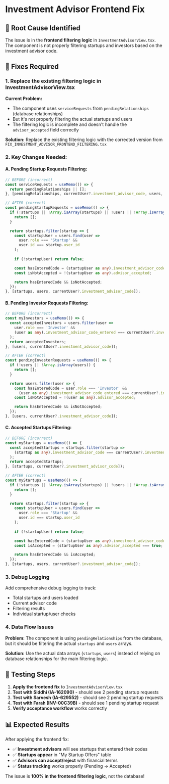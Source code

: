 # Investment Advisor Frontend Fix

## 🐛 **Root Cause Identified**

The issue is in the **frontend filtering logic** in `InvestmentAdvisorView.tsx`. The component is not properly filtering startups and investors based on the investment advisor code.

## 🔧 **Fixes Required**

### **1. Replace the existing filtering logic in InvestmentAdvisorView.tsx**

**Current Problem:**
- The component uses `serviceRequests` from `pendingRelationships` (database relationships)
- But it's not properly filtering the actual startups and users
- The filtering logic is incomplete and doesn't handle the `advisor_accepted` field correctly

**Solution:**
Replace the existing filtering logic with the corrected version from `FIX_INVESTMENT_ADVISOR_FRONTEND_FILTERING.tsx`

### **2. Key Changes Needed:**

#### **A. Pending Startup Requests Filtering:**
```typescript
// BEFORE (incorrect)
const serviceRequests = useMemo(() => {
  return pendingRelationships || [];
}, [pendingRelationships, currentUser?.investment_advisor_code, users, startups]);

// AFTER (correct)
const pendingStartupRequests = useMemo(() => {
  if (!startups || !Array.isArray(startups) || !users || !Array.isArray(users)) {
    return [];
  }

  return startups.filter(startup => {
    const startupUser = users.find(user => 
      user.role === 'Startup' && 
      user.id === startup.user_id
    );
    
    if (!startupUser) return false;

    const hasEnteredCode = (startupUser as any).investment_advisor_code_entered === currentUser?.investment_advisor_code;
    const isNotAccepted = !(startupUser as any).advisor_accepted;

    return hasEnteredCode && isNotAccepted;
  });
}, [startups, users, currentUser?.investment_advisor_code]);
```

#### **B. Pending Investor Requests Filtering:**
```typescript
// BEFORE (incorrect)
const myInvestors = useMemo(() => {
  const acceptedInvestors = users.filter(user => 
    user.role === 'Investor' &&
    (user as any).investment_advisor_code_entered === currentUser?.investment_advisor_code
  );
  return acceptedInvestors;
}, [users, currentUser?.investment_advisor_code]);

// AFTER (correct)
const pendingInvestorRequests = useMemo(() => {
  if (!users || !Array.isArray(users)) {
    return [];
  }

  return users.filter(user => {
    const hasEnteredCode = user.role === 'Investor' && 
      (user as any).investment_advisor_code_entered === currentUser?.investment_advisor_code;
    const isNotAccepted = !(user as any).advisor_accepted;

    return hasEnteredCode && isNotAccepted;
  });
}, [users, currentUser?.investment_advisor_code]);
```

#### **C. Accepted Startups Filtering:**
```typescript
// BEFORE (incorrect)
const myStartups = useMemo(() => {
  const acceptedStartups = startups.filter(startup => 
    (startup as any).investment_advisor_code === currentUser?.investment_advisor_code
  );
  return acceptedStartups;
}, [startups, currentUser?.investment_advisor_code]);

// AFTER (correct)
const myStartups = useMemo(() => {
  if (!startups || !Array.isArray(startups) || !users || !Array.isArray(users)) {
    return [];
  }

  return startups.filter(startup => {
    const startupUser = users.find(user => 
      user.role === 'Startup' && 
      user.id === startup.user_id
    );
    
    if (!startupUser) return false;

    const hasEnteredCode = (startupUser as any).investment_advisor_code_entered === currentUser?.investment_advisor_code;
    const isAccepted = (startupUser as any).advisor_accepted === true;

    return hasEnteredCode && isAccepted;
  });
}, [startups, users, currentUser?.investment_advisor_code]);
```

### **3. Debug Logging**

Add comprehensive debug logging to track:
- Total startups and users loaded
- Current advisor code
- Filtering results
- Individual startup/user checks

### **4. Data Flow Issues**

**Problem:** The component is using `pendingRelationships` from the database, but it should be filtering the actual `startups` and `users` arrays.

**Solution:** Use the actual data arrays (`startups`, `users`) instead of relying on database relationships for the main filtering logic.

## 🧪 **Testing Steps**

1. **Apply the frontend fix** to `InvestmentAdvisorView.tsx`
2. **Test with Siddhi (IA-162090)** - should see 2 pending startup requests
3. **Test with Sarvesh (IA-629552)** - should see 2 pending startup requests  
4. **Test with Farah (INV-00C39B)** - should see 1 pending startup request
5. **Verify acceptance workflow** works correctly

## 📊 **Expected Results**

After applying the frontend fix:
- ✅ **Investment advisors** will see startups that entered their codes
- ✅ **Startups appear** in "My Startup Offers" table
- ✅ **Advisors can accept/reject** with financial terms
- ✅ **Status tracking** works properly (Pending → Accepted)

The issue is **100% in the frontend filtering logic**, not the database!
